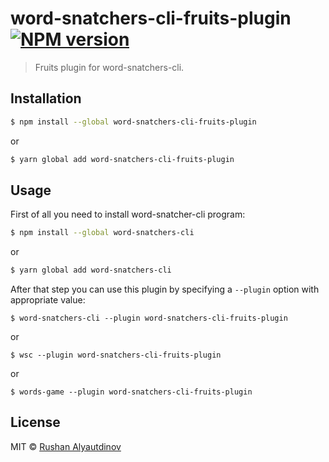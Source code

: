 # word-snatchers-cli-fruits-plugin [![NPM version][npm-image]][npm-url]

> Fruits plugin for word-snatchers-cli.

## Installation

```sh
$ npm install --global word-snatchers-cli-fruits-plugin
```

or

```sh
$ yarn global add word-snatchers-cli-fruits-plugin
```

## Usage

First of all you need to install word-snatcher-cli program:

```sh
$ npm install --global word-snatchers-cli
```

or

```sh
$ yarn global add word-snatchers-cli
```

After that step you can use this plugin by specifying a `--plugin` option with appropriate value:

```shell
$ word-snatchers-cli --plugin word-snatchers-cli-fruits-plugin
```

or

```shell
$ wsc --plugin word-snatchers-cli-fruits-plugin
```

or

```shell
$ words-game --plugin word-snatchers-cli-fruits-plugin
```

## License

MIT © [Rushan Alyautdinov](https://github.com/akgondber)

[npm-image]: https://img.shields.io/npm/v/word-snatchers-cli-fruits-plugin.svg?style=flat
[npm-url]: https://npmjs.org/package/word-snatchers-cli-fruits-plugin
